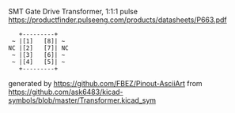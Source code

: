 SMT Gate Drive Transformer, 1:1:1
pulse
https://productfinder.pulseeng.com/products/datasheets/P663.pdf


	   +---------+
	 ~ |[1]   [8]| ~
	NC |[2]   [7]| NC
	 ~ |[3]   [6]| ~
	 ~ |[4]   [5]| ~
	   +---------+


generated by https://github.com/FBEZ/Pinout-AsciiArt from https://github.com/ask6483/kicad-symbols/blob/master/Transformer.kicad_sym